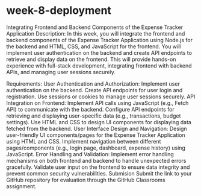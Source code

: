 # week-8-deployment
Integrating Frontend and Backend Components of the Expense Tracker Application
Description:
In this week, you will integrate the frontend and backend components of the Expense Tracker Application using Node.js for the backend and HTML, CSS, and JavaScript for the frontend. You will implement user authentication on the backend and create API endpoints to retrieve and display data on the frontend. This will provide hands-on experience with full-stack development, integrating frontend with backend APIs, and managing user sessions securely.

Requirements:
User Authentication and Authorization:
    Implement user authentication on the backend.
    Create API endpoints for user login and registration.
    Use sessions or cookies to manage user sessions securely.
API Integration on Frontend:
    Implement API calls using JavaScript (e.g., Fetch API) to communicate with the backend.
    Configure API endpoints for retrieving and displaying user-specific data (e.g., transactions, budget settings).
    Use HTML and CSS to design UI components for displaying data fetched from the backend.
User Interface Design and Navigation:
    Design user-friendly UI components/pages for the Expense Tracker Application using HTML and CSS.
    Implement navigation between different pages/components (e.g., login page, dashboard, expense history) using JavaScript.
Error Handling and Validation:
    Implement error handling mechanisms on both frontend and backend to handle unexpected errors gracefully.
    Validate user input on the frontend to ensure data integrity and prevent common security vulnerabilities.
Submision
    Submit the link to your GitHub repository for evaluation through the GitHub Classrooms assignment.
